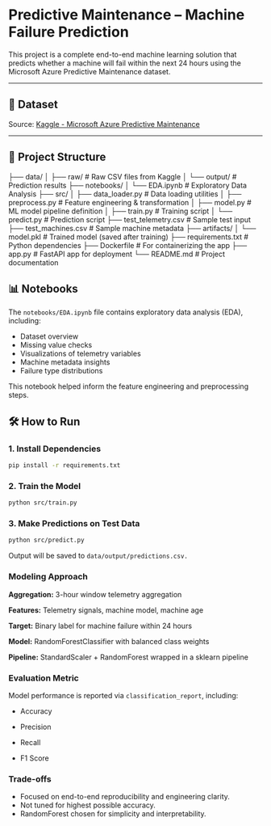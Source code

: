 # Predictive Maintenance – Machine Failure Prediction

This project is a complete end-to-end machine learning solution that predicts whether a machine will fail within the next 24 hours using the Microsoft Azure Predictive Maintenance dataset.

---

## 🔗 Dataset
Source: [Kaggle - Microsoft Azure Predictive Maintenance](https://www.kaggle.com/datasets/arnabbiswas1/microsoft-azure-predictivemaintenance/data)

---

## 🚀 Project Structure

├── data/
│   ├── raw/               # Raw CSV files from Kaggle
│   └── output/            # Prediction results
├── notebooks/
│   └── EDA.ipynb          # Exploratory Data Analysis
├── src/
│   ├── data_loader.py     # Data loading utilities
│   ├── preprocess.py      # Feature engineering & transformation
│   ├── model.py           # ML model pipeline definition
│   ├── train.py           # Training script
│   └── predict.py         # Prediction script
├── test_telemetry.csv     # Sample test input
├── test_machines.csv      # Sample machine metadata
├── artifacts/
│   └── model.pkl          # Trained model (saved after training)
├── requirements.txt       # Python dependencies
├── Dockerfile             # For containerizing the app
├── app.py                 # FastAPI app for deployment
└── README.md              # Project documentation




## 📊 Notebooks

The `notebooks/EDA.ipynb` file contains exploratory data analysis (EDA), including:

- Dataset overview
- Missing value checks
- Visualizations of telemetry variables
- Machine metadata insights
- Failure type distributions

This notebook helped inform the feature engineering and preprocessing steps.


## 🛠️ How to Run

### 1. Install Dependencies
```bash
pip install -r requirements.txt
```
### 2. Train the Model
```bash
python src/train.py
```

### 3. Make Predictions on Test Data

```bash
python src/predict.py
```
Output will be saved to ```data/output/predictions.csv.```


### Modeling Approach

**Aggregation:** 3-hour window telemetry aggregation

**Features:** Telemetry signals, machine model, machine age

**Target:** Binary label for machine failure within 24 hours

**Model:** RandomForestClassifier with balanced class weights

**Pipeline:** StandardScaler + RandomForest wrapped in a sklearn pipeline


### Evaluation Metric

Model performance is reported via ```classification_report```, including:

- Accuracy

- Precision

- Recall

- F1 Score

### Trade-offs
- Focused on end-to-end reproducibility and engineering clarity.
- Not tuned for highest possible accuracy.
- RandomForest chosen for simplicity and interpretability.


